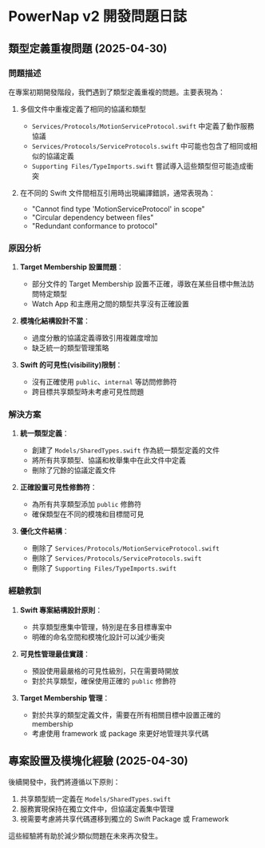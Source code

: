 # PowerNap v2 開發問題日誌

## 類型定義重複問題 (2025-04-30)

### 問題描述
在專案初期開發階段，我們遇到了類型定義重複的問題。主要表現為：

1. 多個文件中重複定義了相同的協議和類型
   - `Services/Protocols/MotionServiceProtocol.swift` 中定義了動作服務協議
   - `Services/Protocols/ServiceProtocols.swift` 中可能也包含了相同或相似的協議定義
   - `Supporting Files/TypeImports.swift` 嘗試導入這些類型但可能造成衝突

2. 在不同的 Swift 文件間相互引用時出現編譯錯誤，通常表現為：
   - "Cannot find type 'MotionServiceProtocol' in scope"
   - "Circular dependency between files"
   - "Redundant conformance to protocol"

### 原因分析
1. **Target Membership 設置問題**：
   - 部分文件的 Target Membership 設置不正確，導致在某些目標中無法訪問特定類型
   - Watch App 和主應用之間的類型共享沒有正確設置

2. **模塊化結構設計不當**：
   - 過度分散的協議定義導致引用複雜度增加
   - 缺乏統一的類型管理策略

3. **Swift 的可見性(visibility)限制**：
   - 沒有正確使用 `public`、`internal` 等訪問修飾符
   - 跨目標共享類型時未考慮可見性問題

### 解決方案
1. **統一類型定義**：
   - 創建了 `Models/SharedTypes.swift` 作為統一類型定義的文件
   - 將所有共享類型、協議和枚舉集中在此文件中定義
   - 刪除了冗餘的協議定義文件

2. **正確設置可見性修飾符**：
   - 為所有共享類型添加 `public` 修飾符
   - 確保類型在不同的模塊和目標間可見

3. **優化文件結構**：
   - 刪除了 `Services/Protocols/MotionServiceProtocol.swift`
   - 刪除了 `Services/Protocols/ServiceProtocols.swift`
   - 刪除了 `Supporting Files/TypeImports.swift`

### 經驗教訓
1. **Swift 專案結構設計原則**：
   - 共享類型應集中管理，特別是在多目標專案中
   - 明確的命名空間和模塊化設計可以減少衝突

2. **可見性管理最佳實踐**：
   - 預設使用最嚴格的可見性級別，只在需要時開放
   - 對於共享類型，確保使用正確的 `public` 修飾符

3. **Target Membership 管理**：
   - 對於共享的類型定義文件，需要在所有相關目標中設置正確的 membership
   - 考慮使用 framework 或 package 來更好地管理共享代碼

## 專案設置及模塊化經驗 (2025-04-30)

後續開發中，我們將遵循以下原則：

1. 共享類型統一定義在 `Models/SharedTypes.swift`
2. 服務實現保持在獨立文件中，但協議定義集中管理
3. 視需要考慮將共享代碼遷移到獨立的 Swift Package 或 Framework

這些經驗將有助於減少類似問題在未來再次發生。 